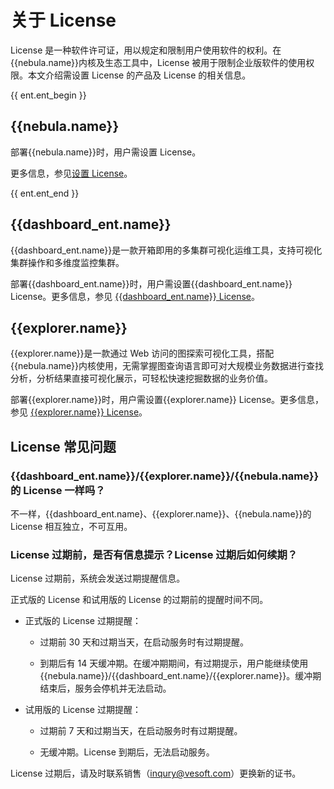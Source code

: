 # 关于 License

License 是一种软件许可证，用以规定和限制用户使用软件的权利。在{{nebula.name}}内核及生态工具中，License 被用于限制企业版软件的使用权限。本文介绍需设置 License 的产品及 License 的相关信息。

{{ ent.ent_begin }}
## {{nebula.name}}

部署{{nebula.name}}时，用户需设置 License。

更多信息，参见[设置 License](../4.deployment-and-installation/deploy-license.md)。

{{ ent.ent_end }}

## {{dashboard_ent.name}}

{{dashboard_ent.name}}是一款开箱即用的多集群可视化运维工具，支持可视化集群操作和多维度监控集群。

部署{{dashboard_ent.name}}时，用户需设置{{dashboard_ent.name}} License。更多信息，参见 [{{dashboard_ent.name}} License](../nebula-dashboard-ent/11.dashboard-ent-license.md)。

## {{explorer.name}}

{{explorer.name}}是一款通过 Web 访问的图探索可视化工具，搭配{{nebula.name}}内核使用，无需掌握图查询语言即可对大规模业务数据进行查找分析，分析结果直接可视化展示，可轻松快速挖掘数据的业务价值。

部署{{explorer.name}}时，用户需设置{{explorer.name}} License。更多信息，参见 [{{explorer.name}} License](../nebula-explorer/deploy-connect/3.explorer-license.md)。

## License 常见问题

### {{dashboard_ent.name}}/{{explorer.name}}/{{nebula.name}}的 License 一样吗？

不一样，{{dashboard_ent.name}、{{explorer.name}}、{{nebula.name}}的 License 相互独立，不可互用。

### License 过期前，是否有信息提示？License 过期后如何续期？

License 过期前，系统会发送过期提醒信息。

正式版的 License 和试用版的 License 的过期前的提醒时间不同。

- 正式版的 License 过期提醒：

  - 过期前 30 天和过期当天，在启动服务时有过期提醒。

  - 到期后有 14 天缓冲期。在缓冲期期间，有过期提示，用户能继续使用{{nebula.name}}/{{dashboard_ent.name}/{{explorer.name}}。缓冲期结束后，服务会停机并无法启动。

- 试用版的 License 过期提醒：

  - 过期前 7 天和过期当天，在启动服务时有过期提醒。

  - 无缓冲期。License 到期后，无法启动服务。

License 过期后，请及时联系销售（[inqury@vesoft.com](mailto:inqury@vesoft.com)）更换新的证书。
